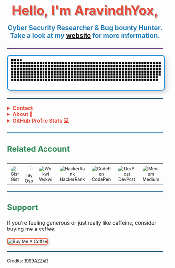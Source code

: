 <div align="center">
  <h1 style="font-size: 3em; color: #e74c3c; text-align: center; text-shadow: 3px 3px #bdc3c7;">Hello, I'm AravindhYox,</h1>
  <h4 style="font-size: 1.5em; color: #2980b9; text-align: center; margin-top: -10px;">Cyber Security Researcher & Bug bounty Hunter. Take a look at my <a href="https://aravindhyox.github.io/" target="_blank">website</a> for more information.</h4>
</div>

<hr style="border: 1px solid #6D2D98; margin: 20px 0;">

<div align="center">
  <a href="https://aravindhyox.github.io/">
    <img src="/resources/grid-snake.svg" alt="snake" style="border: 3px solid #3498db; border-radius: 10px; box-shadow: 5px 5px 15px rgba(0, 0, 0, 0.2);">
  </a>
</div>

<hr style="border: 1px solid #3498db; margin: 20px 0;">

<details>
  <summary style="font-size: 1.2em; font-weight: bold; color: #e74c3c; cursor: pointer;">Contact </summary>
  <div align="center">
    <h2 style="color: #2c3e50;">You can find me on:</h2>
    <p style="font-size: 1.2em;">
      <a href="https://www.linkedin.com/in/aravindhyox/" target="_blank">
        <img src="resources/linkedin.png" alt="aravindhyox" style="height: 30px; margin: 0 5px;">
      </a>
      <a href="mailto:azzar.mr.zs@gmail.com" target="_blank">
        <img src="https://img.shields.io/badge/gmail-EA4335.svg?style=for-the-badge&logo=gmail&logoColor=white" alt="azzar" style="height: 30px; margin: 0 5px;">
      </a>
    </p>
    <p style="font-size: 1.2em;">
      <a href="https://instagram.com/azzar_budiyanto" target="_blank">
        <img src="https://img.shields.io/badge/instagram-%23E4405F.svg?style=for-the-badge&logo=Instagram&logoColor=white" alt="azzar" style="height: 30px; margin: 0 5px;">
      </a>
      <a href="https://twitter.com/siapa_hayosiapa" target="_blank">
        <img src="https://img.shields.io/twitter/url?url=https%3A%2F%2Ftwitter.com%2Fsiapa_hayosiapa" alt="azzar" style="height: 30px; margin: 0 5px;">
      </a>
    </p>
  </div>
</details>

<details>
  <summary style="font-size: 1.2em; font-weight: bold; color: #e74c3c; cursor: pointer;">About 👤</summary>
  <div align="center">
    <h2 style="color: #2c3e50;">About this Account</h2>
    <p style="font-size: 1.2em;">
      <a href="github.com/1999AZZAR" target="_blank">
        <img src="https://komarev.com/ghpvc/?username=1999AZZAR&style=for-the-badge&label=PROFILE+VIEWS" alt="views count" style="height: 30px; margin: 0 5px;">
      </a>
      <a href="https://1999azzar.github.io/1999AZZAR/" target="_blank">
        <img src="https://img.shields.io/website?down_message=offline&style=for-the-badge&up_message=online&url=https%3A%2F%2F1999azzar.github.io%2F1999AZZAR%2F" alt="website" style="height: 30px; margin: 0 5px;">
      </a>
    </p>
    <p style="font-size: 1.2em;">
      <a href="github.com/1999AZZAR" target="_blank">
        <img src="https://github.com/1999AZZAR/1999AZZAR/actions/workflows/pages/pages-build-deployment/badge.svg" alt="page built" style="height: 30px; margin: 0 5px;">
      </a>
    </p>
    <p style="font-size: 1.2em;">
      <a href="github.com/1999AZZAR" target="_blank">
        <img src="https://img.shields.io/github/license/1999AZZAR/1999AZZAR?color=purple&style=for-the-badge" alt="license" style="height: 30px; margin: 0 5px;">
      </a>
    </p>
  </div>
</details>

<details>
  <summary style="font-size: 1.2em; font-weight: bold; color: #e74c3c; cursor: pointer;">GitHub Profile Stats 💻</summary>
  <div align="center">
    <h2 style="color: #2c3e50;">GitHub Stats</h2>
    <details>
      <summary align="left" style="font-size: 1.2em; font-weight: bold; color: #2980b9;">General</summary>
        <table align="center">
          <tr border="0">
            <td width="50%" align="center"> 
              <img align="center" width="100%" src="https://github-readme-streak-stats.herokuapp.com?user=1999AZZAR&theme=gruvbox&hide_border=true&date_format=j%20M%5B%20Y%5D" alt="GitHub Streak">
            </td>
            <td width="50%" align="center">
              <img align="center" width="100%" src="https://github-readme-stats.vercel.app/api?username=1999AZZAR&show_icons=true&theme=gruvbox&hide_border=true" alt="GitHub Stats">
            </td>
          </tr>
        </table>
        <div align="center">
          <p>
            <a href="https://github.com/1999AZZAR" target="_blank">
              <img align="center" width="100%" src="https://github-profile-summary-cards.vercel.app/api/cards/profile-details?username=1999azzar&theme=gruvbox&hide_border=true" alt="GitHub Profile Summary" style="border-radius: 10px; margin: 0 5px;">
            </a>
          </p>
        </div>
    </details>
    <details>
      <summary align="left" style="font-size: 1.2em; font-weight: bold; color: #2980b9;">Language</summary>
        <table align="center">
          <tr border="0">
            <td width="50%" align="center"> 
              <img align="center" width="100%" src="https://github-profile-summary-cards.vercel.app/api/cards/repos-per-language?username=1999azzar&theme=gruvbox&layout=compact&hide_border=true" alt="Top Langs by repo">
              <br></br>
              <img align="center" width="100%" src="https://github-profile-summary-cards.vercel.app/api/cards/most-commit-language?username=1999azzar&theme=gruvbox&layout=compact&hide_border=true" alt="Top Langs by commit">
            </td>
            <td width="50%" align="center">
              <img align="center" width="100%" src="https://github-readme-stats.vercel.app/api/top-langs/?username=1999AZZAR&langs_count=6&theme=gruvbox&hide_border=true" alt="overall Top Langs">
            </td>
          </tr>
        </table>
    </details>
  </div>

  <details open>
    <summary style="font-size: 1.2em; font-weight: bold; color: #e74c3c; cursor: pointer;">Recent Activity</summary>
    <div align="center">
      <p>
        <a href="https://github.com/1999AZZAR" target="_blank">
          <img alt="Azzar's Activity Graph" src="https://github-readme-activity-graph.vercel.app/graph?username=1999azzar&theme=github-compact&hide_border=true" style="border-radius: 10px; margin: 0 5px;">
        </a>
      </p>
    </div>
  </details>
</details>

<hr style="border: 1px solid #3498db; margin: 20px 0;">

<h4 style="color: #2e8b57; font-size: 1.8em;">Related Account</h4>
<table align="center" style="border-collapse: collapse; border: none;">
  <tr>
    <td align="center" style="border: none;">
      <a href="https://gist.github.com/1999AZZAR" target="_blank" style="text-decoration: none;">
        <img alt="Gist" src="https://upload.wikimedia.org/wikipedia/commons/4/4a/GitHub_Mark.png" style="width: 24px; border-radius: 10px; margin: 0 5px;">
        <br>
        <span>Gist</span>
      </a>
    </td>
    <td align="center" style="border: none;">
      <a href="https://github.com/lily-osp/" target="_blank" style="text-decoration: none;">
        <img alt="Lily Osp" src="https://raw.githubusercontent.com/1999AZZAR/1999AZZAR/readme/resources/logo.png" style="width: 24px; border-radius: 10px; margin: 0 5px;">
        <br>
        <span>Lily Osp</span>
      </a>
    </td>
    <td align="center" style="border: none;">
      <a href="https://wokwi.com/makers/azzar" target="_blank" style="text-decoration: none;">
        <img alt="Wokwi" src="https://wokwi.com/favicon-white.png" style="width: 24px; border-radius: 10px; margin: 0 5px;">
        <br>
        <span>Wokwi</span>
      </a>
    </td>
    <td align="center" style="border: none;">
      <a href="https://www.hackerrank.com/profile/azzar_mr_zs" target="_blank" style="text-decoration: none;">
        <img alt="HackerRank" src="https://cdn.worldvectorlogo.com/logos/hackerrank.svg" style="width: 24px; border-radius: 10px; margin: 0 5px;">
        <br>
        <span>HackerRank</span>
      </a>
    </td>
    <td align="center" style="border: none;">
      <a href="https://codepen.io/azzar" target="_blank" style="text-decoration: none;">
        <img alt="CodePen" src="https://cdn.worldvectorlogo.com/logos/codepen-icon.svg" style="width: 24px; border-radius: 10px; margin: 0 5px;">
        <br>
        <span>CodePen</span>
      </a>
    </td>
    <td align="center" style="border: none;">
      <a href="https://devpost.com/1999AZZAR" target="_blank" style="text-decoration: none;">
        <img alt="DevPost" src="https://d2dmyh35ffsxbl.cloudfront.net/assets/reimagine2/devpost-logo-25d0005ec83e3b9ef6fce93235bb6d642d7c828f31758ebdb5b7ee87de7d45c3.svg" style="width: 24px; border-radius: 10px; margin: 0 5px;">
        <br>
        <span>DevPost</span>
      </a>
    </td>
    <td align="center" style="border: none;">
      <a href="https://medium.com/@azzar_budiyanto" target="_blank" style="text-decoration: none;">
        <img alt="Medium" src="https://upload.wikimedia.org/wikipedia/commons/e/ec/Medium_logo_Monogram.svg" style="width: 24px; border-radius: 10px; margin: 0 5px;">
        <br>
        <span>Medium</span>
      </a>
    </td>
  </tr>
</table>
  
<hr style="border: 1px solid #3498db; margin: 20px 0;">

<h3 style="color: #2e8b57; font-size: 1.8em;">Support</h3>
<p style="font-size: 1.2em;">If you’re feeling generous or just really like caffeine, consider buying me a coffee:</p>

<div align="left" style="margin-top: 20px;">
  <a href="https://www.buymeacoffee.com/azzar" target="_blank" style="text-decoration: none;">
    <img src="https://cdn.buymeacoffee.com/buttons/v2/default-yellow.png" alt="Buy Me A Coffee" style="height: 42px; width: 151.9px; border: 2px solid #ff6347; border-radius: 5px; box-shadow: 3px 3px 10px rgba(0,0,0,0.2);">
  </a>
</div>

<hr style="border: 1px solid #3498db; margin: 20px 0;">

Credits: [1999AZZAR](https://github.com/1999AZZAR)
